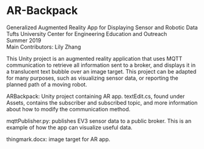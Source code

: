 # AR-Backpack
Generalized Augmented Reality App for Displaying Sensor and Robotic Data  
Tufts University Center for Engineering Education and Outreach  
Summer 2019  
Main Contributors: Lily Zhang

This Unity project is an augmented reality application that uses MQTT communication to retrieve all information sent to a broker, and displays it in a translucent text bubble over an image target. This project can be adapted for many purposes, such as visualizing sensor data, or reporting the planned path of a moving robot.

ARBackpack: Unity project containing AR app. textEdit.cs, found under Assets, contains the subscriber and subscribed topic, and more information about how to modify the communication method.

mqttPublisher.py: publishes EV3 sensor data to a public broker. This is an example of how the app can visualize useful data.

thingmark.docx: image target for AR app.
